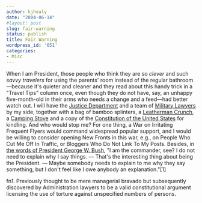 ```yaml
---
author: kjhealy
date: "2004-06-14"
#layout: post
slug: fair-warning
status: publish
title: Fair Warning
wordpress_id: '651'
categories:
- Misc
---
```


When I am President, those people who think they are so *clever* and such *savvy travelers* for using the parents' room instead of the regular bathroom—because it's quieter and cleaner and they read about this handy trick in a "Travel Tips" column once, even though they do not have, say, an unhappy five-month-old in their arms who needs a change and a feed—had better watch out. I will have the [Justice Department](http://www.discourse.net/archives/2004/06/olcs_aug_1_2002_torture_memo_the_bybee_memo.html) and a team of [Military Lawyers](http://billmon.org/archives/001518.html) by my side, together with a bag of bamboo splinters, a [Leatherman Crunch](http://www.leatherman.com/products/tools/crunch/default.asp), a [Camping Stove](http://www.gearreview.com/stovereview98.asp#CGTristar) and a copy of the [Constitution of the United States](http://www.law.cornell.edu/constitution/constitution.overview.html) for kindling. And who would stop me? For one thing, a War on Irritating Frequent Flyers would command widespread popular support, and I would be willing to consider opening New Fronts in this war, e.g., on People Who Cut Me Off In Traffic, or Bloggers Who Do Not Link To My Posts. Besides, in [the words of President George W. Bush](http://www.cbsnews.com/stories/2002/11/17/60minutes/main529657.shtml), "I am the commander, see? I do not need to explain why I say things. — That's the interesting thing about being the President. — Maybe somebody needs to explain to me why they say something, but I don't feel like I owe anybody an explanation."[1]

fn1. Previously thought to be mere managerial bravado but subsequently discovered by Administration lawyers to be a valid constitutional argument licensing the use of torture against unspecified numbers of persons.
